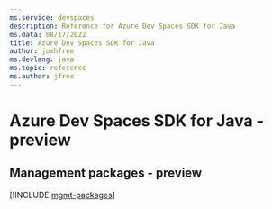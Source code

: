 ```yaml
---
ms.service: devspaces
description: Reference for Azure Dev Spaces SDK for Java
ms.data: 08/17/2022
title: Azure Dev Spaces SDK for Java
author: joshfree
ms.devlang: java
ms.topic: reference
ms.author: jfree
---
```

# Azure Dev Spaces SDK for Java - preview

## Management packages - preview
[!INCLUDE [mgmt-packages](dev-spaces-mgmt-index.md)]